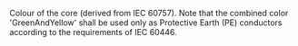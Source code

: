 ﻿Colour of the core (derived from IEC 60757). Note that the combined color 'GreenAndYellow' shall be used only as Protective Earth (PE) conductors according to the requirements of IEC 60446.